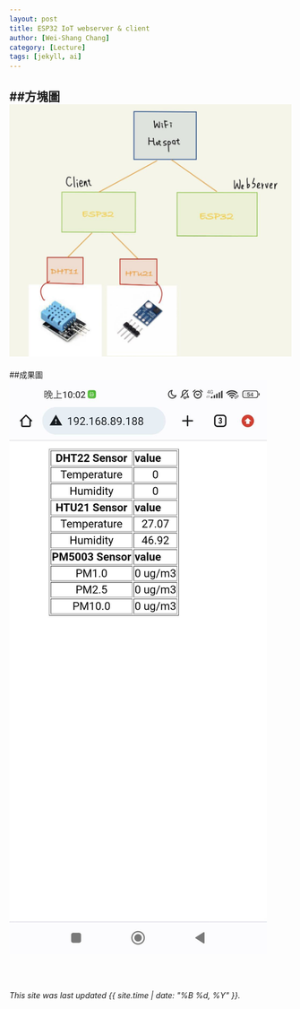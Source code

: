 ```yaml
---
layout: post
title: ESP32 IoT webserver & client
author: [Wei-Shang Chang]
category: [Lecture]
tags: [jekyll, ai]
---
```

##方塊圖
![](https://github.com/sijop/MCU-project/blob/main/images/iot.jpg?raw=true)
---
##成果圖
![](https://github.com/sijop/MCU-project/blob/main/images/tmp_received.jpg?raw=true)


<br>
<br>


*This site was last updated {{ site.time | date: "%B %d, %Y" }}.*

